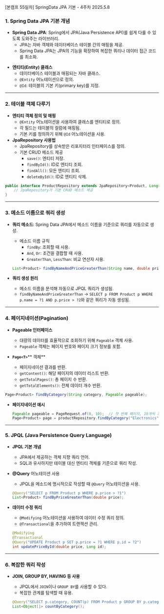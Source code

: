 [본캠프 55일차] SpringData JPA 기본 - 4주차
2025.5.8

### 1. Spring Data JPA 기본 개념

- **Spring Data JPA**: Spring에서 JPA(Java Persistence API)를 쉽게 다룰 수 있도록 도와주는 라이브러리.
  - JPA는 자바 객체와 데이터베이스 테이블 간의 매핑을 제공.
  - Spring Data JPA는 JPA의 기능을 확장하여 복잡한 쿼리나 데이터 접근 코드를 최소화.

* **엔티티(Entity) 클래스**
  * 데이터베이스 테이블과 매핑되는 자바 클래스.
  * `@Entity` 어노테이션으로 정의.
  * `@Id`: 테이블의 기본 키(primary key)를 지정.

---

### **2. 테이블 객체 다루기**
- **엔티티 객체 정의 및 매핑**
  - `@Entity` 어노테이션을 사용하여 클래스를 엔티티로 정의.
  - 각 필드는 테이블의 컬럼에 매핑됨.
  - 기본 키를 정의하기 위해 `@Id` 어노테이션을 사용.
- **JpaRepository 사용법**
  - JpaRepository를 상속받은 리포지터리 인터페이스를 정의.
  - 기본 CRUD 메소드 제공
    - `save()`: 엔티티 저장.
    - `findById()`: ID로 엔티티 조회.
    - `findAll()`: 모든 엔티티 조회.
    - `deleteById()`: ID로 엔티티 삭제.

```java
public interface ProductRepository extends JpaRepository<Product, Long> {
    // JpaRepository가 기본 CRUD 메소드 제공
}
```

---

### **3. 메소드 이름으로 쿼리 생성**

- **쿼리 메소드**: Spring Data JPA에서 메소드 이름을 기준으로 쿼리를 자동으로 생성.

  - 메소드 이름 규칙
    - `findBy`: 조회할 때 사용.
    - `And`, `Or`: 조건을 결합할 때 사용.
    - `GreaterThan`, `LessThan`: 비교 연산자 사용.

  ```java
  List<Product> findByNameAndPriceGreaterThan(String name, double price);
  ```

- **쿼리 생성 원리**
  - 메소드 이름을 분석해 자동으로 JPQL 쿼리가 생성됨.
  - `findByNameAndPriceGreaterThan` -> `SELECT p FROM Product p WHERE p.name = ?1 AND p.price > ?2`와 같은 쿼리가 자동 생성됨.

---

### **4. 페이지네이션(Pagination)**

- **Pageable 인터페이스**

  - 대량의 데이터를 효율적으로 조회하기 위해 `Pageable` 객체 사용.
  - `Pageable` 객체는 페이지 번호와 페이지 크기 정보를 포함.
- **`Page<T>`**\*\* 객체\*\*
  - 페이지네이션 결과를 반환.
  - `getContent()`: 해당 페이지의 데이터 리스트 반환.
  - `getTotalPages()`: 총 페이지 수 반환.
  - `getTotalElements()`: 전체 데이터 개수 반환.

```java
Page<Product> findByCategory(String category, Pageable pageable);
```

- **페이지네이션 예시**
  ```java
  Pageable pageable = PageRequest.of(0, 10);  // 첫 번째 페이지, 10개씩 조회
  Page<Product> page = productRepository.findByCategory("Electronics", pageable);
  ```

---

### **5. JPQL (Java Persistence Query Language)**

- **JPQL 기본 개념**
  - JPA에서 제공하는 객체 지향 쿼리 언어.
  - SQL과 유사하지만 테이블 대신 엔티티 객체를 기준으로 쿼리 작성.

- **@Query** 어노테이션 사용
  - JPQL을 메소드에 명시적으로 작성할 때 `@Query` 어노테이션을 사용.
  ```java
  @Query("SELECT p FROM Product p WHERE p.price > ?1")
  List<Product> findByPriceGreaterThan(double price);
  ```

- **데이터 수정 쿼리**
  - `@Modifying` 어노테이션을 사용하여 데이터 수정 쿼리 정의.
  - `@Transactional`을 추가하여 트랜잭션 관리.

  ```java
  @Modifying
  @Transactional
  @Query("UPDATE Product p SET p.price = ?1 WHERE p.id = ?2")
  int updatePriceById(double price, Long id);
  ```

---

### **6. 복잡한 쿼리 작성**

- **JOIN, GROUP BY, HAVING 등 사용**
  - JPQL에서 `JOIN`이나 `GROUP BY`를 사용할 수 있다.
  - 복잡한 관계를 탐색할 때 유용.

  ```java
  @Query("SELECT p.category, COUNT(p) FROM Product p GROUP BY p.category")
  List<Object[]> countByCategory();
  ```

